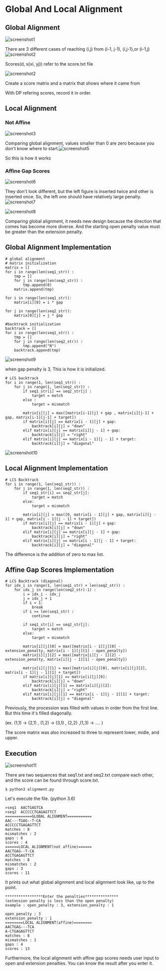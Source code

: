 # Global And Local Alignment

## Global Alignment

![screenshot1](screenshot1.png)

There are 3 different cases of reaching (i,j) from (i-1, j-1), (i,j-1),or (i-1,j)![screenshot2](screenshot2.png)

Scores(d, s(xi, yj)) refer to the score.txt file

![screenshot2](screenshot3.png)

Create a score matrix and a matrix that shows where it came from

With DP refering scores, record it in order.



## Local Alignment

### Not Affine

![screenshot3](screenshot4.png)

Comparing global alignment, values smaller than 0 are zero because you don't know where to start.![screenshot5](screenshot5.png)

So this is how it works

### Affine Gap Scores

![screenshot6](screenshot6.png)

They don't look different, but the left figure is inserted twice and other is inserted once. So, the left one should have relatively large penalty.![screenshot7](screenshot7.png)



![screenshot8](screenshot8.png)

Comparing global alignment, it needs new design because the direction that comes has become more diverse. And the starting open penalty value must be greater than the extension penalty.



## Global Alignment Implementation

```
# global alignment
# matrix initialization
matrix = []
for i in range(len(seq1_str)) :
    tmp = []
    for j in range(len(seq2_str)) :
        tmp.append(0)
    matrix.append(tmp)

for i in range(len(seq1_str)):
    matrix[i][0] = i * gap

for j in range(len(seq2_str)):
    matrix[0][j] = j * gap

#backtrack initialization
backtrack = []
for i in range(len(seq1_str)) :
    tmp = []
    for j in range(len(seq2_str)) :
        tmp.append("N")
    backtrack.append(tmp)
```

![screenshot9](screenshot9.png)

when gap penalty is 3, This is how it is initialized.



```
# LCS backtrack
for i in range(1, len(seq1_str)) :
    for j in range(1, len(seq2_str)) :
        if seq1_str[i] == seq2_str[j] :
            target = match
        else :
            target = mismatch

        matrix[i][j] = max([matrix[i-1][j] + gap , matrix[i][j-1] + gap, matrix[i-1][j-1] + target])
        if matrix[i][j] == matrix[i - 1][j] + gap:
            backtrack[i][j] = "down"
        elif matrix[i][j] == matrix[i][j - 1] + gap:
            backtrack[i][j] = "right"
        elif matrix[i][j] == matrix[i - 1][j - 1] + target:
            backtrack[i][j] = "diagonal"
```

![screenshot10](screenshot10.png)



## Local Alignment Implementation

```
# LCS Backtrack
for i in range(1, len(seq1_str)) :
    for j in range(1, len(seq2_str)) :
        if seq1_str[i] == seq2_str[j]:
            target = match
        else:
            target = mismatch

        matrix[i][j] = max([0, matrix[i - 1][j] + gap, matrix[i][j - 1] + gap, matrix[i - 1][j - 1] + target])
        if matrix[i][j] == matrix[i - 1][j] + gap:
            backtrack[i][j] = "down"
        elif matrix[i][j] == matrix[i][j - 1] + gap:
            backtrack[i][j] = "right"
        elif matrix[i][j] == matrix[i - 1][j - 1] + target:
            backtrack[i][j] = "diagonal"
```

The difference is the addition of zero to max list.

## Affine Gap Scores Implementation

```
# LCS Backtrack (diagonal)
for idx_i in range(1, len(seq1_str) + len(seq2_str)) :
    for idx_j in range(len(seq2_str)-1) :
        i = idx_i - idx_j
        j = idx_j + 1
        if i < 1:
            break
        if i >= len(seq1_str) :
            continue

        if seq1_str[i] == seq2_str[j]:
            target = match
        else:
            target = mismatch

        matrix[i][j][0] = max([matrix[i - 1][j][0] - extension_penalty, matrix[i - 1][j][1] - open_penalty])
        matrix[i][j][2] = max([matrix[i][j - 1][2] - extension_penalty, matrix[i][j - 1][1] - open_penalty])

        matrix[i][j][1] = max([matrix[i][j][0], matrix[i][j][2], matrix[i - 1][j - 1][1] + target])
        if matrix[i][j][1] == matrix[i][j][0]:
            backtrack[i][j] = "down"
        elif matrix[i][j][1] == matrix[i][j][2]:
            backtrack[i][j] = "right"
        elif matrix[i][j][1] == matrix[i - 1][j - 1][1] + target:
            backtrack[i][j] = "diagonal"
```

Previously, the procession was filled with values in order from the first line. But this time it's filled diagonally.

(ex. (1,1) -> (2,1) , (1,2) -> (3,1) , (2,2) ,(1,3) -> …. )

The score matrix was also increased to three to represent lower, midle, and upper.



## Execution

![screenshot11](screenshot11.png)

There are two sequences that seq1.txt and seq2.txt compare each other, and the score can be found through score.txt.

```
$ python3 alignment.py
```

Let's execute the file. (python 3.6)

```
>seq1  AACTGAGTCA
>seq2  ACCCCCTGAGAGTTCT
============GLOBAL ALIGNMENT===========
AAC---TGAG--T-CA
ACCCCCTGAGAGTTCT
matches : 8
mismatches : 2
gaps : 6
scores : 4
======LOCAL ALIGNMENT(not affine)======
AACTGAG--T-CA
ACCTGAGAGTTCT
matches : 8
mismatches : 2
gaps : 3
scores : 11
```

It prints out what global alignment and local alignment look like, up to the point.

```
*****************Enter the penalties***************
(extension penalty is less than the open penalty)
example : open_penalty : 3, extension_penalty : 1

open_penalty : 3
extension_penalty : 1
========LOCAL ALIGNMENT(affine)========
AACTGAG---TCA
A-CTGAGAGTTCT
matches : 8
mismatches : 1
gaps : 4
scores : 13
```

Furthermore, the local alignment with affine gap scores needs user input to open and extension penalties. You can know the result after you enter it.